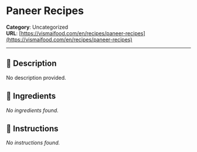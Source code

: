 # Paneer Recipes

**Category**: Uncategorized  
**URL**: [https://vismaifood.com/en/recipes/paneer-recipes](https://vismaifood.com/en/recipes/paneer-recipes)  


---

## 📝 Description
No description provided.



## 🧂 Ingredients
*No ingredients found.*

## 🍳 Instructions
*No instructions found.*


